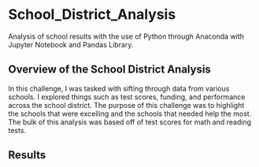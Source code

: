 # School_District_Analysis
Analysis of school results with the use of Python through Anaconda with Jupyter Notebook and Pandas Library.

## Overview of the School District Analysis
In this challenge, I was tasked with sifting through data from various schools. I explored things such as test scores, funding, and performance across the school district. The purpose of this challenge was to highlight the schools that were excelling and the schools that needed help the most. The bulk of this analysis was based off of test scores for math and reading tests.

## Results
